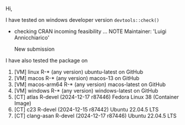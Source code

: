 Hi,

I have tested on windows developer version `devtools::check()`

-   checking CRAN incoming feasibility ... NOTE Maintainer: 'Luigi Annicchiarico'

    New submission

I have also tested the package on

1)  [VM] linux R-\* (any version) ubuntu-latest on GitHub
2)  [VM] macos R-\* (any version) macos-13 on GitHub
3)  [VM] macos-arm64 R-\* (any version) macos-latest on GitHub
4)  [VM] windows R-\* (any version) windows-latest on GitHub
5)  [CT] atlas R-devel (2024-12-17 r87446) Fedora Linux 38 (Container Image)
6)  [CT] c23 R-devel (2024-12-15 r87442) Ubuntu 22.04.5 LTS
7)  [CT] clang-asan R-devel (2024-12-17 r87446) Ubuntu 22.04.5 LTS